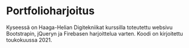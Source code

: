 # Portfolioharjoitus

Kyseessä on Haaga-Helian Digitekniikat kurssilla toteutettu websivu Bootstrapin, jQueryn ja Firebasen harjoittelua varten.
Koodi on kirjoitettu toukokuussa 2021.
